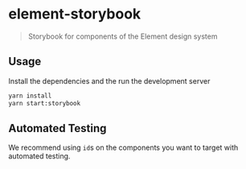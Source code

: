 # element-storybook

> Storybook for components of the Element design system

## Usage

Install the dependencies and the run the development server

```sh
yarn install
yarn start:storybook
```

## Automated Testing

We recommend using `id`s on the components you want to target with automated testing.
